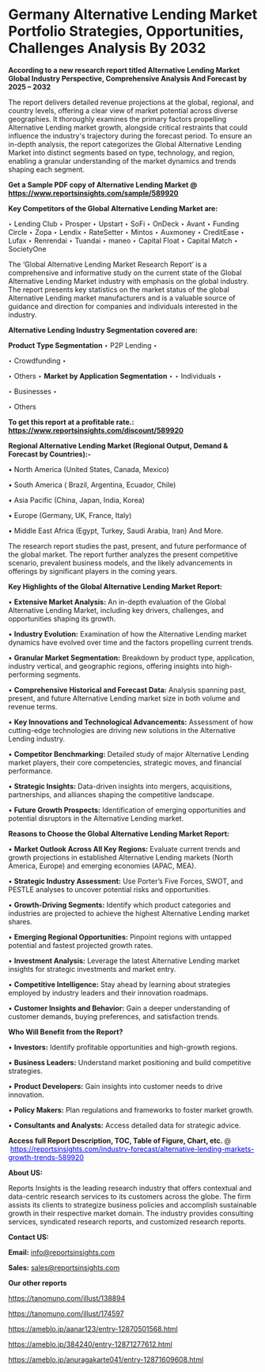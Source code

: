 # Germany Alternative Lending Market Portfolio Strategies, Opportunities, Challenges Analysis By 2032

<strong>According to a new research report titled Alternative Lending Market Global Industry Perspective, Comprehensive Analysis And Forecast by 2025 – 2032</strong>

The report delivers detailed revenue projections at the global, regional, and country levels, offering a clear view of market potential across diverse geographies. It thoroughly examines the primary factors propelling Alternative Lending market growth, alongside critical restraints that could influence the industry's trajectory during the forecast period. To ensure an in-depth analysis, the report categorizes the Global Alternative Lending Market into distinct segments based on type, technology, and region, enabling a granular understanding of the market dynamics and trends shaping each segment.

<strong>Get a Sample PDF copy of Alternative Lending Market </strong><strong>@<a href=https://www.reportsinsights.com/sample/589920 style=color:#0000ff;> https://www.reportsinsights.com/sample/589920</a></strong></font>

<strong>Key Competitors of the Global Alternative Lending Market are:</strong>

‣ Lending Club
‣ Prosper
‣ Upstart
‣ SoFi
‣ OnDeck
‣ Avant
‣ Funding Circle
‣ Zopa
‣ Lendix
‣ RateSetter
‣ Mintos
‣ Auxmoney
‣ CreditEase
‣ Lufax
‣ Renrendai
‣ Tuandai
‣ maneo
‣ Capital Float
‣ Capital Match
‣ SocietyOne

The ‘Global Alternative Lending Market Research Report’ is a comprehensive and informative study on the current state of the Global Alternative Lending Market industry with emphasis on the global industry. The report presents key statistics on the market status of the global Alternative Lending market manufacturers and is a valuable source of guidance and direction for companies and individuals interested in the industry.

<strong>Alternative Lending Industry Segmentation covered are:</strong>

<strong>Product Type Segmentation</strong>
‣
P2P Lending
‣ 

‣ Crowdfunding
‣ 

‣ Others
‣ 
<strong>Market by Application Segmentation</strong>
‣
‣  Individuals
‣ 

‣ Businesses
‣ 

‣ Others

<strong>To get this report at a profitable rate.: <a href=https://www.reportsinsights.com/discount/589920 style=color:#0000ff;>https://www.reportsinsights.com/discount/589920</a></strong></font>

<strong>Regional Alternative Lending Market (Regional Output, Demand &amp; Forecast by Countries):-</strong>

• North America (United States, Canada, Mexico)

• South America ( Brazil, Argentina, Ecuador, Chile)

• Asia Pacific (China, Japan, India, Korea)

• Europe (Germany, UK, France, Italy)

• Middle East Africa (Egypt, Turkey, Saudi Arabia, Iran) And More.

The research report studies the past, present, and future performance of the global market. The report further analyzes the present competitive scenario, prevalent business models, and the likely advancements in offerings by significant players in the coming years.

<strong>Key Highlights of the Global Alternative Lending Market Report:</strong>

• <strong>Extensive Market Analysis:</strong> An in-depth evaluation of the Global Alternative Lending Market, including key drivers, challenges, and opportunities shaping its growth.

• <strong>Industry Evolution:</strong> Examination of how the Alternative Lending market dynamics have evolved over time and the factors propelling current trends.

• <strong>Granular Market Segmentation:</strong> Breakdown by product type, application, industry vertical, and geographic regions, offering insights into high-performing segments.

• <strong>Comprehensive Historical and Forecast Data:</strong> Analysis spanning past, present, and future Alternative Lending market size in both volume and revenue terms.

• <strong>Key Innovations and Technological Advancements:</strong> Assessment of how cutting-edge technologies are driving new solutions in the Alternative Lending industry.

• <strong>Competitor Benchmarking:</strong> Detailed study of major Alternative Lending market players, their core competencies, strategic moves, and financial performance.

• <strong>Strategic Insights:</strong> Data-driven insights into mergers, acquisitions, partnerships, and alliances shaping the competitive landscape.

• <strong>Future Growth Prospects:</strong> Identification of emerging opportunities and potential disruptors in the Alternative Lending market.

<strong>Reasons to Choose the Global Alternative Lending Market Report:</strong>

• <strong>Market Outlook Across All Key Regions:</strong> Evaluate current trends and growth projections in established Alternative Lending markets (North America, Europe) and emerging economies (APAC, MEA).

• <strong>Strategic Industry Assessment:</strong> Use Porter’s Five Forces, SWOT, and PESTLE analyses to uncover potential risks and opportunities.

• <strong>Growth-Driving Segments:</strong> Identify which product categories and industries are projected to achieve the highest Alternative Lending market shares.

• <strong>Emerging Regional Opportunities:</strong> Pinpoint regions with untapped potential and fastest projected growth rates.

• <strong>Investment Analysis:</strong> Leverage the latest Alternative Lending market insights for strategic investments and market entry.

• <strong>Competitive Intelligence:</strong> Stay ahead by learning about strategies employed by industry leaders and their innovation roadmaps.

• <strong>Customer Insights and Behavior:</strong> Gain a deeper understanding of customer demands, buying preferences, and satisfaction trends.

<strong>Who Will Benefit from the Report?</strong>

• <strong>Investors:</strong> Identify profitable opportunities and high-growth regions.

• <strong>Business Leaders:</strong> Understand market positioning and build competitive strategies.

• <strong>Product Developers:</strong> Gain insights into customer needs to drive innovation.

• <strong>Policy Makers:</strong> Plan regulations and frameworks to foster market growth.

• <strong>Consultants and Analysts:</strong> Access detailed data for strategic advice.
</ul>
<strong>Access full Report Description, TOC, Table of Figure, Chart, etc. </strong>@  <a href=https://reportsinsights.com/industry-forecast/alternative-lending-markets-growth-trends-589920 style=color:#0000ff;>https://reportsinsights.com/industry-forecast/alternative-lending-markets-growth-trends-589920</a></font>

<strong><strong>About US</strong>:</strong>

Reports Insights is the leading research industry that offers contextual and data-centric research services to its customers across the globe. The firm assists its clients to strategize business policies and accomplish sustainable growth in their respective market domain. The industry provides consulting services, syndicated research reports, and customized research reports.

<strong>Contact US:</strong>

<p class=""""><b>Email:</b> <a href=mailto:info@reportsinsights.com>info@reportsinsights.com</a></p>
<p class=""""><b>Sales:</b> <a href=mailto:sales@reportsinsights.com>sales@reportsinsights.com</a></p>

<strong>Our other reports</strong>

<a href=https://tanomuno.com/illust/138894>https://tanomuno.com/illust/138894</a>

<a href=https://tanomuno.com/illust/174597>https://tanomuno.com/illust/174597</a>

<a href=https://ameblo.jp/aanar123/entry-12870501568.html>https://ameblo.jp/aanar123/entry-12870501568.html</a>

<a href=https://ameblo.jp/384240/entry-12871277612.html>https://ameblo.jp/384240/entry-12871277612.html</a>

<a href=https://ameblo.jp/anuragakarte041/entry-12871609608.html>https://ameblo.jp/anuragakarte041/entry-12871609608.html</a>
